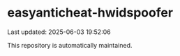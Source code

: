 # easyanticheat-hwidspoofer

Last updated: 2025-06-03 19:52:06

This repository is automatically maintained.
